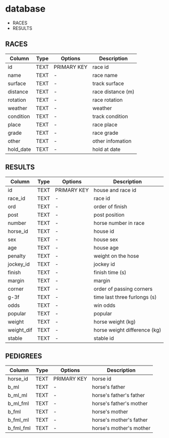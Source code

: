 # database

- RACES
- RESULTS

## RACES

| Column    | Type | Options     | Description       |
| ----      | ---- | ----        | ----              |
| id        | TEXT | PRIMARY KEY | race id           |
| name      | TEXT | -           | race name         |
| surface   | TEXT | -           | track surface     |
| distance  | TEXT | -           | race distance (m) |
| rotation  | TEXT | -           | race rotation     |
| weather   | TEXT | -           | weather           |
| condition | TEXT | -           | track condition   |
| place     | TEXT | -           | race place        |
| grade     | TEXT | -           | race grade        |
| other     | TEXT | -           | other infomation  |
| hold_date | TEXT | -           | hold at date      |

## RESULTS

| Column        | Type | Options     | Description                  |
| ----          | ---- | ----        | ----                         |
| id            | TEXT | PRIMARY KEY | house and race id            |
| race_id       | TEXT | -           | race id                      |
| ord           | TEXT | -           | order of finish              |
| post          | TEXT | -           | post position                |
| number        | TEXT | -           | horse number in race         |
| horse_id      | TEXT | -           | house id                     |
| sex           | TEXT | -           | house sex                    |
| age           | TEXT | -           | house age                    |
| penalty       | TEXT | -           | weight on the hose           |
| jockey_id     | TEXT | -           | jockey id                    |
| finish        | TEXT | -           | finish time  (s)             |
| margin        | TEXT | -           | margin                       |
| corner        | TEXT | -           | order of passing corners     |
| g-3f          | TEXT | -           | time last three furlongs (s) |
| odds          | TEXT | -           | win odds                     |
| popular       | TEXT | -           | popular                      |
| weight        | TEXT | -           | horse weight (kg)            |
| weight_dif    | TEXT | -           | horse weight difference (kg) |
| stable        | TEXT | -           | stable id                    |

## PEDIGREES
| Column    | Type | Options     | Description             |
| ----      | ---- | ----        | ----                    |
| horse_id  | TEXT | PRIMARY KEY | horse id                |
| b_ml      | TEXT | -           | horse's father          |
| b_ml_ml   | TEXT | -           | horse's father's father |
| b_ml_fml  | TEXT | -           | horse's father's mother |
| b_fml     | TEXT | -           | horse's mother          |
| b_fml_ml  | TEXT | -           | horse's mother's father |
| b_fml_fml | TEXT | -           | horse's mother's mother |

